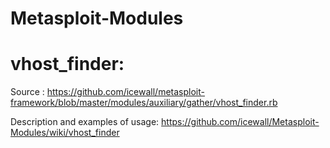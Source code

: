 Metasploit-Modules
==================

vhost_finder:
==============
Source : https://github.com/icewall/metasploit-framework/blob/master/modules/auxiliary/gather/vhost_finder.rb

Description and examples of usage: https://github.com/icewall/Metasploit-Modules/wiki/vhost_finder
